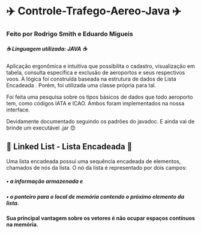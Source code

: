 # ✈️ Controle-Trafego-Aereo-Java ✈️
### Feito por Rodrigo Smith e Eduardo Migueis
##### ☕ Linguagem utilizada: JAVA ☕

Aplicação ergonômica e intuitiva que possibilita o cadastro, visualização em tabela, consulta específica e exclusão de aeroportos e seus respectivos voos. A lógica foi construída baseada na estrutura de dados de Lista Encadeada <Linked List>. Porém, foi utilizada uma classe própria para tal.
  
Foi feita uma pesquisa sobre os tipos básicos de dados que todo aeroporto tem, como códigos IATA e ICAO. Ambos foram implementados na nossa interface.

Devidamente documentado seguindo os padrões do javadoc.
E ainda vai de brinde um executável .jar 😊

## 📑 Linked List - Lista Encadeada 📑

Uma lista encadeada possui uma sequência encadeada de elementos, chamados de nós da lista. O nó da lista é representado por dois campos:
#####   • a informação armazenada e
#####   • o ponteiro para o local de memória contendo o próximo elemento da lista.
#### Sua principal vantagem sobre os vetores é não ocupar espaços contínuos na memória.


